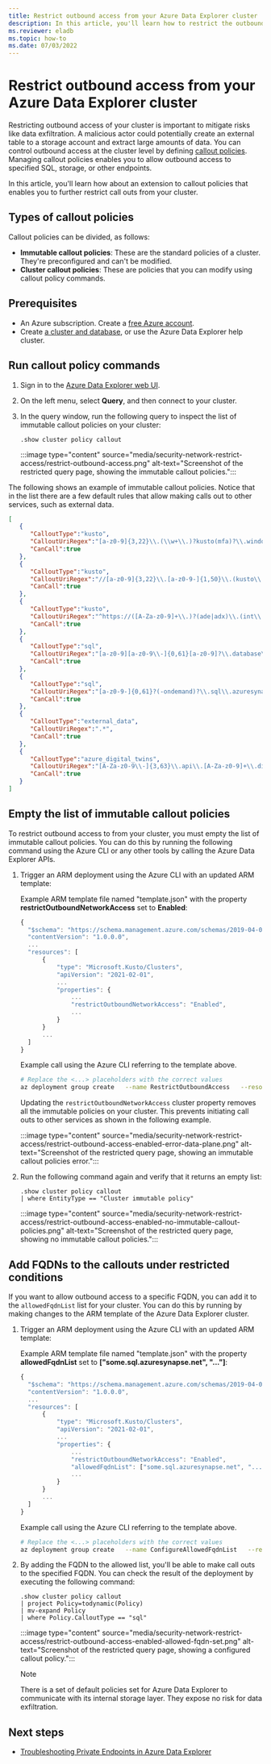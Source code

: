 ```yaml
---
title: Restrict outbound access from your Azure Data Explorer cluster
description: In this article, you'll learn how to restrict the outbound access from your Azure Data Explorer cluster to other services.
ms.reviewer: eladb
ms.topic: how-to
ms.date: 07/03/2022
---
```


# Restrict outbound access from your Azure Data Explorer cluster

Restricting outbound access of your cluster is important to mitigate risks like data exfiltration. A malicious actor could potentially create an external table to a storage account and extract large amounts of data. You can control outbound access at the cluster level by defining [callout policies](kusto/management/calloutpolicy.md). Managing callout policies enables you to allow outbound access to specified SQL, storage, or other endpoints.

In this article, you'll learn how about an extension to callout policies that enables you to further restrict call outs from your cluster.

## Types of callout policies

Callout policies can be divided, as follows:

* **Immutable callout policies**: These are the standard policies of a cluster. They're preconfigured and can't be modified.
* **Cluster callout policies**: These are policies that you can modify using callout policy commands.

## Prerequisites

* An Azure subscription. Create a [free Azure account](https://azure.microsoft.com/free/).
* Create [a cluster and database](create-cluster-database-portal.md), or use the Azure Data Explorer help cluster.

## Run callout policy commands

1. Sign in to the [Azure Data Explorer web UI](https://dataexplorer.azure.com/).

1. On the left menu, select **Query**, and then connect to your cluster.
1. In the query window, run the following query to inspect the list of immutable callout policies on your cluster:

    ```kusto
    .show cluster policy callout
    ```

    :::image type="content" source="media/security-network-restrict-access/restrict-outbound-access.png" alt-text="Screenshot of the restricted query page, showing the immutable callout policies.":::

The following shows an example of immutable callout policies. Notice that in the list there are a few default rules that allow making calls out to other services, such as external data.

```json
[
   {
      "CalloutType":"kusto",
      "CalloutUriRegex":"[a-z0-9]{3,22}\\.(\\w+\\.)?kusto(mfa)?\\.windows\\.net/?$",
      "CanCall":true
   },
   {
      "CalloutType":"kusto",
      "CalloutUriRegex":"//[a-z0-9]{3,22}\\.[a-z0-9-]{1,50}\\.(kusto\\.azuresynapse|kustodev\\.azuresynapse-dogfood)\\.net/?$",
      "CanCall":true
   },
   {
      "CalloutType":"kusto",
      "CalloutUriRegex":"^https://([A-Za-z0-9]+\\.)?(ade|adx)\\.(int\\.)?(applicationinsights|loganalytics|monitor)\\.(io|azure(\\.com|\\.us|\\.cn))/",
      "CanCall":true
   },
   {
      "CalloutType":"sql",
      "CalloutUriRegex":"[a-z0-9][a-z0-9\\-]{0,61}[a-z0-9]?\\.database\\.windows\\.net/?$",
      "CanCall":true
   },
   {
      "CalloutType":"sql",
      "CalloutUriRegex":"[a-z0-9-]{0,61}?(-ondemand)?\\.sql\\.azuresynapse(-dogfood)?\\.net/?$",
      "CanCall":true
   },
   {
      "CalloutType":"external_data",
      "CalloutUriRegex":".*",
      "CanCall":true
   },
   {
      "CalloutType":"azure_digital_twins",
      "CalloutUriRegex":"[A-Za-z0-9\\-]{3,63}\\.api\\.[A-Za-z0-9]+\\.digitaltwins\\.azure\\.net/?$",
      "CanCall":true
   }
]
```

## Empty the list of immutable callout policies

To restrict outbound access to from your cluster, you must empty the list of immutable callout policies. You can do this by running the following command using the Azure CLI or any other tools by calling the Azure Data Explorer APIs.

1. Trigger an ARM deployment using the Azure CLI with an updated ARM template:

    Example ARM template file named "template.json" with the property **restrictOutboundNetworkAccess** set to **Enabled**:

    ```javascript
    {
      "$schema": "https://schema.management.azure.com/schemas/2019-04-01/deploymentTemplate.json#",
      "contentVersion": "1.0.0.0",
      ...
      "resources": [
          {
              "type": "Microsoft.Kusto/Clusters",
              "apiVersion": "2021-02-01",
              ...
              "properties": {
                  ...
                  "restrictOutboundNetworkAccess": "Enabled",
                  ...
              }
          }
          ...
      ]
    }
    ```

    Example call using the Azure CLI referring to the template above.

    ```bash
    # Replace the <...> placeholders with the correct values
    az deployment group create   --name RestrictOutboundAccess   --resource-group <resource group>   --template-file ./template.json
    ```

    Updating the `restrictOutboundNetworkAccess` cluster property removes all the immutable policies on your cluster. This prevents initiating call outs to other services as shown in the following example.

    :::image type="content" source="media/security-network-restrict-access/restrict-outbound-access-enabled-error-data-plane.png" alt-text="Screenshot of the restricted query page, showing an immutable callout policies error.":::

1. Run the following command again and verify that it returns an empty list:

    ```kusto
    .show cluster policy callout 
    | where EntityType == "Cluster immutable policy"
    ```

    :::image type="content" source="media/security-network-restrict-access/restrict-outbound-access-enabled-no-immutable-callout-policies.png" alt-text="Screenshot of the restricted query page, showing no immutable callout policies.":::

## Add FQDNs to the callouts under restricted conditions

If you want to allow outbound access to a specific FQDN, you can add it to the `allowedFqdnList` list for your cluster. You can do this by running by making changes to the ARM template of the Azure Data Explorer cluster.

1. Trigger an ARM deployment using the Azure CLI with an updated ARM template:

    Example ARM template file named "template.json" with the property **allowedFqdnList** set to **["some.sql.azuresynapse.net", "..."]**:

    ```javascript
    {
      "$schema": "https://schema.management.azure.com/schemas/2019-04-01/deploymentTemplate.json#",
      "contentVersion": "1.0.0.0",
      ...
      "resources": [
          {
              "type": "Microsoft.Kusto/Clusters",
              "apiVersion": "2021-02-01",
              ...
              "properties": {
                  ...
                  "restrictOutboundNetworkAccess": "Enabled",
                  "allowedFqdnList": ["some.sql.azuresynapse.net", "..."]
                  ...
              }
          }
          ...
      ]
    }
    ```

    Example call using the Azure CLI referring to the template above.

    ```bash
    # Replace the <...> placeholders with the correct values
    az deployment group create   --name ConfigureAllowedFqdnList   --resource-group <resource group>   --template-file ./template.json
    ```

1. By adding the FQDN to the allowed list, you'll be able to make call outs to the specified FQDN. You can check the result of the deployment by executing the following command:

    ```kusto
    .show cluster policy callout 
    | project Policy=todynamic(Policy)
    | mv-expand Policy
    | where Policy.CalloutType == "sql" 
    ```

    :::image type="content" source="media/security-network-restrict-access/restrict-outbound-access-enabled-allowed-fqdn-set.png" alt-text="Screenshot of the restricted query page, showing a configured callout policy.":::

    > [!NOTE]
    > There is a set of default policies set for Azure Data Explorer to communicate with its internal storage layer. They expose no risk for data exfiltration.

## Next steps

* [Troubleshooting Private Endpoints in Azure Data Explorer](security-network-private-endpoint-troubleshoot.md)
